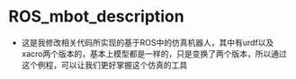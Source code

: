 # ROS_mbot_description
* 这是我修改相关代码所实现的基于ROS中的仿真机器人，其中有urdf以及xacro两个版本的，基本上模型都是一样的，只是变换了两个版本，所以通过这个例程，可以让我们更好掌握这个仿真的工具
